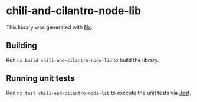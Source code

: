# chili-and-cilantro-node-lib

This library was generated with [Nx](https://nx.dev).

## Building

Run `nx build chili-and-cilantro-node-lib` to build the library.

## Running unit tests

Run `nx test chili-and-cilantro-node-lib` to execute the unit tests via [Jest](https://jestjs.io).
